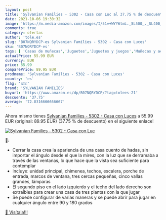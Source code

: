 ```yaml
---
layout: post
title: 'Sylvanian Families - 5302 - Casa con Luc al 37.75 % de descuento'
date: 2021-10-06 19:30:32
image: 'https://m.media-amazon.com/images/I/51v+WYY6tmL._SL500_._SL400_.jpg'
comments: true
category: ofertas
author: 'tole.es'
slug: 'B07NQRYDCP-es Sylvanian Families - 5302 - Casa con Luces'
sku: 'B07NQRYDCP-es'
tags: [ 'Casas de muñecas','Juguetes','Juguetes y juegos','Muñecas y accesorios','families','sylvanian','sylvanian families', ]
actualPrice: 55.99 EUR
currency: EUR
price: 55.99
comparePrice: 89.95 EUR
prodname: 'Sylvanian Families - 5302 - Casa con Luces'
country: 'es'
flag: '🇪🇸'
brand: 'SYLVANIAN FAMILIES'
buyurl: 'https://www.amazon.es/dp/B07NQRYDCP/?tag=tolees-21'
descuento: '37.75'
average: '72.8316666666667'
---
```


Ahora mismo tienes [Sylvanian Families - 5302 - Casa con Luces](https://www.amazon.es/dp/B07NQRYDCP/?tag=tolees-21) a 55.99 EUR (original: 89.95 EUR) (37.75 %  de descuento) en el siguiente enlace!

[![Sylvanian Families - 5302 - Casa con Luc](https://m.media-amazon.com/images/I/51v+WYY6tmL._SL500_._SL400_.jpg)](https://www.amazon.es/dp/B07NQRYDCP/?tag=tolees-21)

🔎:

- Cerrar la casa crea la apariencia de una casa cuento de hadas, sin importar el ángulo desde el que la mires, con la luz que se derramaba a través de las ventanas, lo que hace que la vista sea suficiente para contemplar
- Incluye: unidad principal, chimenea, techos, escalera, porche de entrada, marcos de ventana, tres cercas pequeñas, cinco vallas grandes, lámparas
- El segundo piso en el lado izquierdo y el techo del lado derecho son extraíbles para crear una casa de tres plantas con la que jugar
- Se puede configurar de varias maneras y se puede abrir para jugar en cualquier ángulo entre 90 y 180 grados

[🛒 Visítala!!!](https://www.amazon.es/dp/B07NQRYDCP/?tag=tolees-21)
